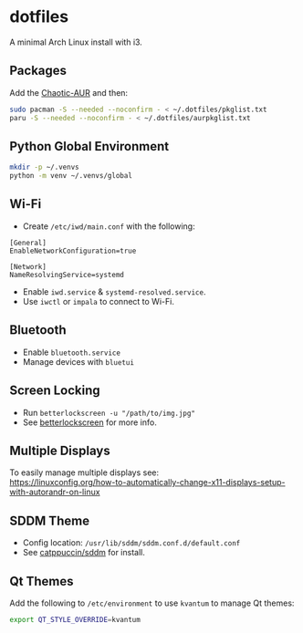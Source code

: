 # dotfiles
A minimal Arch Linux install with i3.

## Packages
Add the [Chaotic-AUR](https://aur.chaotic.cx/docs) and then:
```sh
sudo pacman -S --needed --noconfirm - < ~/.dotfiles/pkglist.txt
paru -S --needed --noconfirm - < ~/.dotfiles/aurpkglist.txt
```
## Python Global Environment
```sh
mkdir -p ~/.venvs
python -m venv ~/.venvs/global
```
## Wi-Fi
- Create `/etc/iwd/main.conf` with the following:
```
[General]
EnableNetworkConfiguration=true

[Network]
NameResolvingService=systemd
```
- Enable `iwd.service` & `systemd-resolved.service`.
- Use `iwctl` or `impala` to connect to Wi-Fi.

## Bluetooth
- Enable `bluetooth.service`
- Manage devices with `bluetui`

## Screen Locking
- Run `betterlockscreen -u "/path/to/img.jpg"`
- See [betterlockscreen](https://github.com/betterlockscreen/betterlockscreen) for more info.

## Multiple Displays
To easily manage multiple displays see:  
https://linuxconfig.org/how-to-automatically-change-x11-displays-setup-with-autorandr-on-linux

## SDDM Theme
- Config location: `/usr/lib/sddm/sddm.conf.d/default.conf`
- See [catppuccin/sddm](https://github.com/catppuccin/sddm) for install. 

## Qt Themes
Add the following to `/etc/environment` to use `kvantum` to manage Qt themes:
```sh
export QT_STYLE_OVERRIDE=kvantum
```
